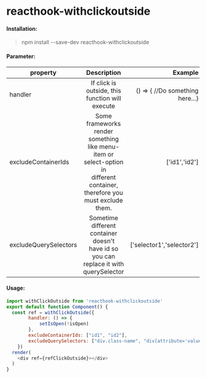 # reacthook-withclickoutside

#### Installation:
> npm install --save-dev reacthook-withclickoutside

#### Parameter:
| property | Description | Example |  
|-----------|:----------------------:|-----------------------:|  
| handler  | If click is outside, this function will execute | () => { //Do something here...} |
| excludeContainerIds | Some frameworks render something <br /> like menu-item or select-option in <br /> different container, therefore you must exclude them.| ['id1','id2']|
| excludeQuerySelectors | Sometime different container doesn't <br /> have id so you can replace it with querySelector | ['selector1','selector2']|

#### Usage:
```js
import withClickOutside from 'reacthook-withclickoutside'
export default function Component() {
  const ref = withClickOutside({
        handler: () => {
            setIsOpen(!isOpen)
        },
        excludeContainerIds: ["id1", "id2"],
        excludeQuerySelectors: ["div.class-name", "div[attribute='value']"]
    })
  render(
    <div ref={refClickOutside}></div>
  )
}
```

